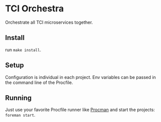 # TCI Orchestra

Orchestrate all TCI microservices together.


## Install

run `make install`.


## Setup

Configuration is individual in each project. Env variables can be passed in
the command line of the Procfile.


## Running

Just use your favorite Procfile runner like [Procman](https://theforeman.org/)
and start the projects: `foreman start`.

